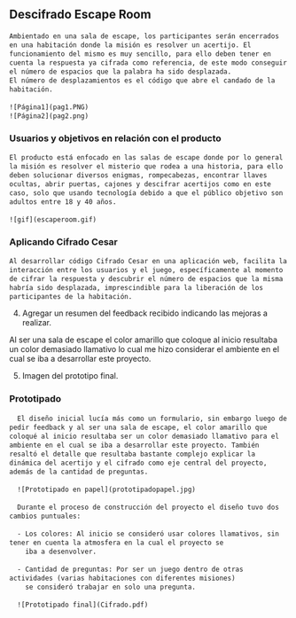 ## Descifrado Escape Room

    Ambientado en una sala de escape, los participantes serán encerrados en una habitación donde la misión es resolver un acertijo. El funcionamiento del mismo es muy sencillo, para ello deben tener en cuenta la respuesta ya cifrada como referencia, de este modo conseguir el número de espacios que la palabra ha sido desplazada.
    El número de desplazamientos es el código que abre el candado de la habitación.

    ![Página1](pag1.PNG)
    ![Página2](pag2.png)

### Usuarios y objetivos en relación con el producto
    El producto está enfocado en las salas de escape donde por lo general la misión es resolver el misterio que rodea a una historia, para ello deben solucionar diversos enigmas, rompecabezas, encontrar llaves ocultas, abrir puertas, cajones y descifrar acertijos como en este caso, solo que usando tecnología debido a que el público objetivo son adultos entre 18 y 40 años.

    ![gif](escaperoom.gif)

### Aplicando Cifrado Cesar
    Al desarrollar código Cifrado Cesar en una aplicación web, facilita la interacción entre los usuarios y el juego, específicamente al momento de cifrar la respuesta y descubrir el número de espacios que la misma habría sido desplazada, imprescindible para la liberación de los participantes de la habitación.


  4. Agregar un resumen del feedback recibido indicando las mejoras a realizar.

  Al ser una sala de escape el color amarillo que coloque al inicio resultaba un color demasiado llamativo lo cual me hizo considerar el ambiente en el cual se iba a desarrollar este proyecto.

  5. Imagen del prototipo final.

  ### Prototipado
      El diseño inicial lucía más como un formulario, sin embargo luego de pedir feedback y al ser una sala de escape, el color amarillo que coloqué al inicio resultaba ser un color demasiado llamativo para el ambiente en el cual se iba a desarrollar este proyecto. También resaltó el detalle que resultaba bastante complejo explicar la dinámica del acertijo y el cifrado como eje central del proyecto, además de la cantidad de preguntas.

      ![Prototipado en papel](prototipadopapel.jpg)

      Durante el proceso de construcción del proyecto el diseño tuvo dos cambios puntuales:

      - Los colores: Al inicio se consideró usar colores llamativos, sin tener en cuenta la atmosfera en la cual el proyecto se
        iba a desenvolver.

      - Cantidad de preguntas: Por ser un juego dentro de otras actividades (varias habitaciones con diferentes misiones)
        se consideró trabajar en solo una pregunta.

      ![Prototipado final](Cifrado.pdf)
